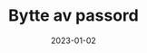 ---
title: "Bytte av passord"
linkTitle: "Bytte passord"
date: 2023-01-02
weight: 2
description: >
  En oversikt over hvilke tjenester som må byttes passord på.
---